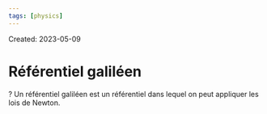 ```yaml
---
tags: [physics] 
---
```

Created: 2023-05-09

# Référentiel galiléen
?
Un référentiel galiléen est un référentiel dans lequel on peut appliquer les lois de Newton.
<!--SR:!2023-05-13,3,250-->